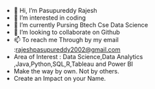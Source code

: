 - 👋 Hi, I’m Pasupureddy Rajesh
- 👀 I’m interested in coding   
- 🌱 I’m currently Pursing Btech Cse Data Science  
- 💞️ I’m looking to collaborate on Github 
- 📫 To reach me Through by my email :rajeshpasupureddy2002@gmail.com
- Area of Interest : Data Science,Data Analytics ,Java,Python,SQL,R,Tableau and Power BI
- Make the way by own. Not by others.
- Create an Impact on your Name.

<!---
rajeshpasupureddy2002/rajeshpasupureddy2002 is a ✨ special ✨ repository because its `README.md` (this file) appears on your GitHub profile.
You can click the Preview link to take a look at your changes.
--->
